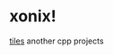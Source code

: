 # xonix!

[tiles](https://user-images.githubusercontent.com/73470193/191780627-6af0cc88-8c48-4450-8f16-d7931db70608.png)
another cpp projects
